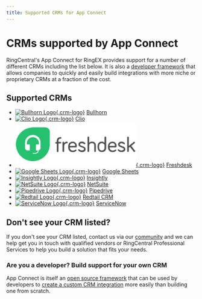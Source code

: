 ```yaml
---
title: Supported CRMs for App Connect
---
```

# CRMs supported by App Connect

RingCentral's App Connect for RingEX provides support for a number of different CRMs including the list below. It is also a [developer framework](../developers/index.md) that allows companies to quickly and easily build integrations with more niche or proprietary CRMs at a fraction of the cost. 

## Supported CRMs

<div class="grid cards" markdown>

-    [![Bullhorn Logo](../img/crm-logo-bullhorn.png){.crm-logo}](bullhorn.md)
     [Bullhorn](bullhorn.md)
-    [![Clio Logo](../img/crm-logo-clio.png){.crm-logo}](clio.md)
     [Clio](clio.md)
-    [![Freshdesk Logo](../img/crm-logo-freshdesk.png){.crm-logo}](freshdesk.md)
     [Freshdesk](freshdesk.md)
-    [![Google Sheets Logo](../img/crm-logo-googlesheets.png){.crm-logo}](google-sheets.md)
     [Google Sheets](google-sheets.md)
-    [![Insightly Logo](../img/crm-logo-insightly.png){.crm-logo}](insightly.md)
     [Insightly](insightly.md)
-    [![NetSuite Logo](../img/crm-logo-netsuite.png){.crm-logo}](netsuite.md)
     [NetSuite](netsuite.md)
-    [![Pipedrive Logo](../img/crm-logo-pipedrive.png){.crm-logo}](pipedrive.md)
     [Pipedrive](pipedrive.md)
-    [![Redtail Logo](../img/crm-logo-redtail.png){.crm-logo}](redtail.md)
     [Redtail CRM](redtail.md)
-    [![ServiceNow Logo](../img/crm-logo-servicenow.png){.crm-logo}](servicenow.md)
     [ServiceNow](servicenow.md)

</div>

## Don't see your CRM listed?

If you don't see your CRM listed, contact us via our [community](https://community.ringcentral.com) and we can help get you in touch with qualified vendors or RingCentral Professional Services to help you build a solution that fits your needs.

### Are you a developer? Build support for your own CRM

App Connect is itself an [open source framework](https://github.com/ringcentral/rc-unified-crm-extension) that can be used by developers to [create a custom CRM integration](../developers/index.md) more easily than building one from scratch. 

